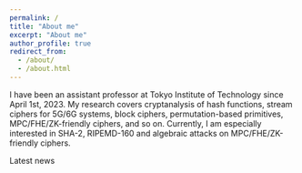 ```yaml
---
permalink: /
title: "About me"
excerpt: "About me"
author_profile: true
redirect_from: 
  - /about/
  - /about.html
---
```


I have been an assistant professor at Tokyo Institute of Technology since April 1st, 2023. My research covers cryptanalysis of hash functions, stream ciphers for 5G/6G systems, block ciphers, permutation-based primitives, MPC/FHE/ZK-friendly ciphers, and so on. Currently, I am especially interested in SHA-2, RIPEMD-160 and algebraic attacks on MPC/FHE/ZK-friendly ciphers.

Latest news
